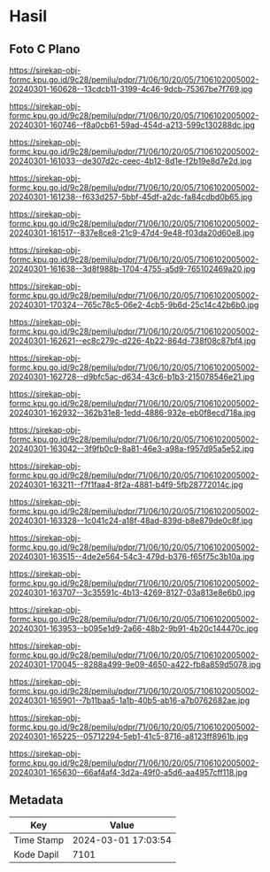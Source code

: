 # Hasil

## Foto C Plano

https://sirekap-obj-formc.kpu.go.id/9c28/pemilu/pdpr/71/06/10/20/05/7106102005002-20240301-160628--13cdcb11-3199-4c46-9dcb-75367be7f769.jpg

https://sirekap-obj-formc.kpu.go.id/9c28/pemilu/pdpr/71/06/10/20/05/7106102005002-20240301-160746--f8a0cb61-59ad-454d-a213-599c130288dc.jpg

https://sirekap-obj-formc.kpu.go.id/9c28/pemilu/pdpr/71/06/10/20/05/7106102005002-20240301-161033--de307d2c-ceec-4b12-8d1e-f2b19e8d7e2d.jpg

https://sirekap-obj-formc.kpu.go.id/9c28/pemilu/pdpr/71/06/10/20/05/7106102005002-20240301-161238--f633d257-5bbf-45df-a2dc-fa84cdbd0b65.jpg

https://sirekap-obj-formc.kpu.go.id/9c28/pemilu/pdpr/71/06/10/20/05/7106102005002-20240301-161517--837e8ce8-21c9-47d4-9e48-f03da20d60e8.jpg

https://sirekap-obj-formc.kpu.go.id/9c28/pemilu/pdpr/71/06/10/20/05/7106102005002-20240301-161638--3d8f988b-1704-4755-a5d9-765102469a20.jpg

https://sirekap-obj-formc.kpu.go.id/9c28/pemilu/pdpr/71/06/10/20/05/7106102005002-20240301-170324--765c78c5-06e2-4cb5-9b6d-25c14c42b6b0.jpg

https://sirekap-obj-formc.kpu.go.id/9c28/pemilu/pdpr/71/06/10/20/05/7106102005002-20240301-162621--ec8c279c-d226-4b22-864d-738f08c87bf4.jpg

https://sirekap-obj-formc.kpu.go.id/9c28/pemilu/pdpr/71/06/10/20/05/7106102005002-20240301-162728--d9bfc5ac-d634-43c6-b1b3-215078546e21.jpg

https://sirekap-obj-formc.kpu.go.id/9c28/pemilu/pdpr/71/06/10/20/05/7106102005002-20240301-162932--362b31e8-1edd-4886-932e-eb0f8ecd718a.jpg

https://sirekap-obj-formc.kpu.go.id/9c28/pemilu/pdpr/71/06/10/20/05/7106102005002-20240301-163042--3f9fb0c9-8a81-46e3-a98a-f957d95a5e52.jpg

https://sirekap-obj-formc.kpu.go.id/9c28/pemilu/pdpr/71/06/10/20/05/7106102005002-20240301-163211--f7f1faa4-8f2a-4881-b4f9-5fb28772014c.jpg

https://sirekap-obj-formc.kpu.go.id/9c28/pemilu/pdpr/71/06/10/20/05/7106102005002-20240301-163328--1c041c24-a18f-48ad-839d-b8e879de0c8f.jpg

https://sirekap-obj-formc.kpu.go.id/9c28/pemilu/pdpr/71/06/10/20/05/7106102005002-20240301-163515--4de2e564-54c3-479d-b376-f65f75c3b10a.jpg

https://sirekap-obj-formc.kpu.go.id/9c28/pemilu/pdpr/71/06/10/20/05/7106102005002-20240301-163707--3c35591c-4b13-4269-8127-03a813e8e6b0.jpg

https://sirekap-obj-formc.kpu.go.id/9c28/pemilu/pdpr/71/06/10/20/05/7106102005002-20240301-163953--b095e1d9-2a66-48b2-9b91-4b20c144470c.jpg

https://sirekap-obj-formc.kpu.go.id/9c28/pemilu/pdpr/71/06/10/20/05/7106102005002-20240301-170045--8288a499-9e09-4650-a422-fb8a859d5078.jpg

https://sirekap-obj-formc.kpu.go.id/9c28/pemilu/pdpr/71/06/10/20/05/7106102005002-20240301-165901--7b11baa5-1a1b-40b5-ab16-a7b0762682ae.jpg

https://sirekap-obj-formc.kpu.go.id/9c28/pemilu/pdpr/71/06/10/20/05/7106102005002-20240301-165225--05712294-5eb1-41c5-8716-a8123ff8961b.jpg

https://sirekap-obj-formc.kpu.go.id/9c28/pemilu/pdpr/71/06/10/20/05/7106102005002-20240301-165630--66af4af4-3d2a-49f0-a5d6-aa4957cff118.jpg


## Metadata

| Key        | Value               |
| ---------- | ------------------- |
| Time Stamp | 2024-03-01 17:03:54 |
| Kode Dapil | 7101                |



